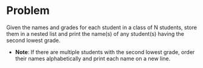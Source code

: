 # Problem

Given the names and grades for each student in a class of N students, store them in a nested list and print the name(s) of any student(s) having the second lowest grade.
- **Note**: If there are multiple students with the second lowest grade, order their names alphabetically and print each name on a new line.

